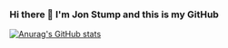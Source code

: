 ### Hi there 👋 I'm Jon Stump and this is my GitHub

[![Anurag's GitHub stats](https://github-readme-stats.vercel.app/api?username=jonstump)](https://github.com/jonstump/github-readme-stats)

<!--
**jonstump/jonstump** is a ✨ _special_ ✨ repository because its `README.md` (this file) appears on your GitHub profile.

Here are some ideas to get you started:

- 🔭 I’m currently working on ...
- 🌱 I’m currently learning ...
- 👯 I’m looking to collaborate on ...
- 🤔 I’m looking for help with ...
- 💬 Ask me about ...
- 📫 How to reach me: ...
- 😄 Pronouns: ...
- ⚡ Fun fact: ...
-->
